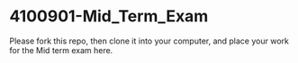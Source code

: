 # 4100901-Mid_Term_Exam
Please fork this repo, then clone it into your computer, and place your work for the Mid term exam here.
